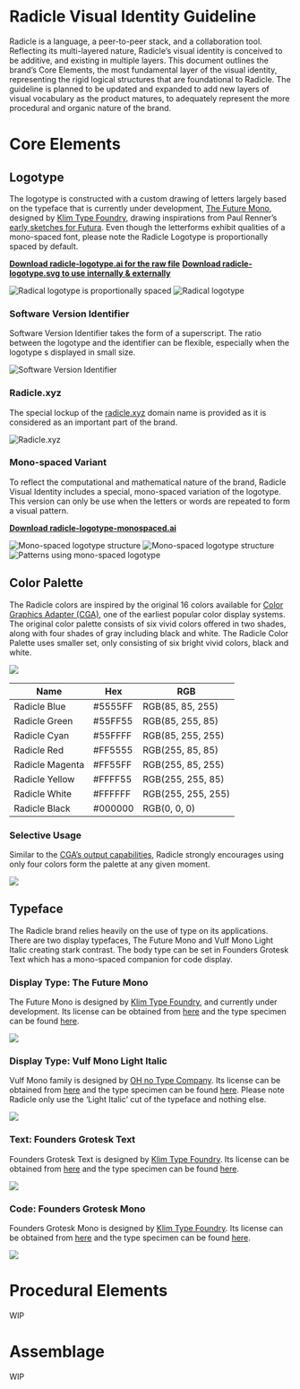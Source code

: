 # Radicle Visual Identity Guideline

Radicle is a language, a peer-to-peer stack, and a collaboration tool. Reflecting its multi-layered nature, Radicle’s visual identity is conceived to be additive, and existing in multiple layers. This document outlines the brand’s Core Elements, the most fundamental layer of the visual identity, representing the rigid logical structures that are foundational to Radicle. The guideline is planned to be updated and expanded to add new layers of visual vocabulary as the product matures, to adequately represent the more procedural and organic nature of the brand.

# Core Elements

## Logotype

The logotype is constructed with a custom drawing of letters largely based on the typeface that is currently under development, [The Future Mono](https://www.futurefonts.xyz/klim/the-future-mono), designed by [Klim Type Foundry](https://klim.co.nz/), drawing inspirations from Paul Renner’s [early sketches for Futura](https://books.google.com/books?id=zfT0Iam0q7AC&lpg=PA90&ots=RsiZZzSmmn&dq=Paul%20Renner%E2%80%99s%20early%20sketch%20futura&pg=PA87#v=onepage&q&f=false). Even though the letterforms exhibit qualities of a mono-spaced font, please note the Radicle Logotype is proportionally spaced by default.

[**Download radicle-logotype.ai for the raw file**](assets/radicle-logotype.ai)
[**Download radicle-logotype.svg to use internally & externally**](assets/radicle-logotype.svg)

![Radical logotype is proportionally spaced](images/guideline-0101-03.svg)
![Radical logotype](images/guideline-0101-02.svg)


### Software Version Identifier
Software Version Identifier takes the form of a superscript. The ratio between the logotype and the identifier can be flexible, especially when the logotype s displayed in small size.

![Software Version Identifier](images/guideline-0101-05.svg)


### Radicle.xyz
The special lockup of the [radicle.xyz](http://radicle.xyz) domain name is provided as it is considered as an important part of the brand.

![Radicle.xyz](images/guideline-0101-06.svg)


### Mono-spaced Variant
To reflect the computational and mathematical nature of the brand, Radicle Visual Identity includes a special, mono-spaced variation of the logotype. This version can only be use when the letters or words are repeated to form a visual pattern.

[**Download radicle-logotype-monospaced.ai**](assets/radicle-logotype-monospaced.ai)

![Mono-spaced logotype structure](images/app-tote.jpg)
![Mono-spaced logotype structure](images/guideline-0101-04.svg)
![Patterns using mono-spaced logotype](images/guideline-0101-07.svg)

## Color Palette
The Radicle colors are inspired by the original 16 colors available for [Color Graphics Adapter (CGA)](https://en.wikipedia.org/wiki/Color_Graphics_Adapter), one of the earliest popular color display systems. The original color palette consists of six vivid colors offered in two shades, along with four shades of gray including black and white. The Radicle Color Palette uses smaller set, only consisting of six bright vivid colors, black and white.

![](images/guideline-0101-08.svg)

| Name            | Hex     | RGB                |
| --------------- | ------- | ------------------ |
| Radicle Blue    | #5555FF | RGB(85, 85, 255)   |
| Radicle Green   | #55FF55 | RGB(85, 255, 85)   |
| Radicle Cyan    | #55FFFF | RGB(85, 255, 255)  |
| Radicle Red     | #FF5555 | RGB(255, 85, 85)   |
| Radicle Magenta | #FF55FF | RGB(255, 85, 255)  |
| Radicle Yellow  | #FFFF55 | RGB(255, 255, 85)  |
| Radicle White   | #FFFFFF | RGB(255, 255, 255) |
| Radicle Black   | #000000 | RGB(0, 0, 0)       |

### Selective Usage
Similar to the [CGA’s output capabilities](https://en.wikipedia.org/wiki/Color_Graphics_Adapter#Output_capabilities), Radicle strongly encourages using only four colors form the palette at any given moment.

![](https://upload.wikimedia.org/wikipedia/commons/6/64/Cga_p3.png)

## Typeface
The Radicle brand relies heavily on the use of type on its applications. There are two display typefaces, The Future Mono and Vulf Mono Light Italic creating stark contrast. The body type can be set in Founders Grotesk Text which has a mono-spaced companion for code display.

### Display Type: The Future Mono
The Future Mono is designed by [Klim Type Foundry](https://klim.co.nz/), and currently under development. Its license can be obtained from [here](https://www.futurefonts.xyz/klim/the-future-mono) and the type specimen can be found [here](https://incremental-production.s3-us-west-2.amazonaws.com/uploads/typeface_version/specimen/147/The-Future-Mono-01_2018-10-16.pdf).

![](images/guideline-0101-09.svg)


### Display Type: Vulf Mono Light Italic
Vulf Mono family is designed by [OH no Type Company](https://ohnotype.co/). Its license can be obtained from [here](https://ohnotype.co/fonts/vulf-mono) and the type specimen can be found [here](https://ohnotype.co/specimens/vulf_mono_specimen.pdf). Please note Radicle only use the ‘Light Italic’ cut of the typeface and nothing else.

![](images/guideline-0101-10.svg)


### Text: Founders Grotesk Text
Founders Grotesk Text is designed by [Klim Type Foundry](https://klim.co.nz/). Its license can be obtained from [here](https://klim.co.nz/retail-fonts/founders-grotesk-text/) and the type specimen can be found [here](https://d8dqtvdh2kbkr.cloudfront.net/media/documents/founders-grotesk-text_specimen.pdf).

![](images/guideline-0101-11.svg)


### Code: Founders Grotesk Mono
Founders Grotesk Mono is designed by [Klim Type Foundry](https://klim.co.nz/). Its license can be obtained from [here](https://klim.co.nz/retail-fonts/founders-grotesk-mono/) and the type specimen can be found [here](https://d8dqtvdh2kbkr.cloudfront.net/media/documents/founders-grotesk-mono_specimen.pdf).

![](images/guideline-0101-12.svg)



# Procedural Elements

WIP

# Assemblage

WIP
